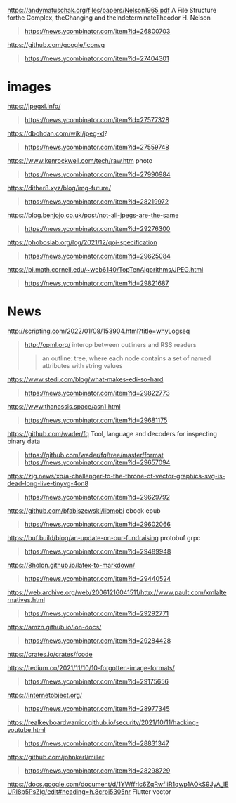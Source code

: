 https://andymatuschak.org/files/papers/Nelson1965.pdf A File Structure forthe Complex, theChanging and theIndeterminateTheodor H. Nelson
> https://news.ycombinator.com/item?id=26800703

https://github.com/google/iconvg
> https://news.ycombinator.com/item?id=27404301

# images
https://jpegxl.info/
> https://news.ycombinator.com/item?id=27577328

https://dbohdan.com/wiki/jpeg-xl?
> https://news.ycombinator.com/item?id=27559748

https://www.kenrockwell.com/tech/raw.htm photo
> https://news.ycombinator.com/item?id=27990984

https://dither8.xyz/blog/img-future/
> https://news.ycombinator.com/item?id=28219972

https://blog.benjojo.co.uk/post/not-all-jpegs-are-the-same
> https://news.ycombinator.com/item?id=29276300

https://phoboslab.org/log/2021/12/qoi-specification
> https://news.ycombinator.com/item?id=29625084

https://pi.math.cornell.edu/~web6140/TopTenAlgorithms/JPEG.html
> https://news.ycombinator.com/item?id=29821687

# News
http://scripting.com/2022/01/08/153904.html?title=whyLogseq
> http://opml.org/ interop between outliners and RSS readers
> > an outline: tree, where each node contains a set of named attributes with string values

https://www.stedi.com/blog/what-makes-edi-so-hard
> https://news.ycombinator.com/item?id=29822773

https://www.thanassis.space/asn1.html
> https://news.ycombinator.com/item?id=29681175

https://github.com/wader/fq Tool, language and decoders for inspecting binary data
> https://github.com/wader/fq/tree/master/format
> https://news.ycombinator.com/item?id=29657094

https://zig.news/xq/a-challenger-to-the-throne-of-vector-graphics-svg-is-dead-long-live-tinyvg-4on8
> https://news.ycombinator.com/item?id=29629792

https://github.com/bfabiszewski/libmobi ebook epub
> https://news.ycombinator.com/item?id=29602066

https://buf.build/blog/an-update-on-our-fundraising protobuf grpc
> https://news.ycombinator.com/item?id=29489948

https://8holon.github.io/latex-to-markdown/
> https://news.ycombinator.com/item?id=29440524

https://web.archive.org/web/20061216041511/http://www.pault.com/xmlalternatives.html
> https://news.ycombinator.com/item?id=29292771

https://amzn.github.io/ion-docs/
> https://news.ycombinator.com/item?id=29284428

https://crates.io/crates/fcode

https://tedium.co/2021/11/10/10-forgotten-image-formats/
> https://news.ycombinator.com/item?id=29175656

https://internetobject.org/
> https://news.ycombinator.com/item?id=28977345

https://realkeyboardwarrior.github.io/security/2021/10/11/hacking-youtube.html
> https://news.ycombinator.com/item?id=28831347

https://github.com/johnkerl/miller
> https://news.ycombinator.com/item?id=28298729

https://docs.google.com/document/d/1YWffrlc6ZqRwfIiR1qwp1AOkS9JyA_lEURI8p5PsZlg/edit#heading=h.8crpi5305nr Flutter vector
